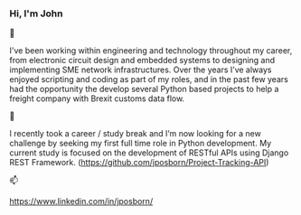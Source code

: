 ### Hi, I'm John 

👋

I've been working within engineering and technology throughout my career, from electronic circuit design and embedded systems to designing and implementing SME network infrastructures. Over the years I’ve always enjoyed scripting and coding as part of my roles, and in the past few years had the opportunity the develop several Python based projects to help a freight company with Brexit customs data flow.

🌱

I recently took a career / study break and I’m now looking for a new challenge by seeking my first full time role in Python development. My current study is focused on the development of RESTful APIs using Django REST Framework. (https://github.com/jposborn/Project-Tracking-API)

📫

https://www.linkedin.com/in/jposborn/
